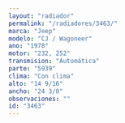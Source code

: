 ```yaml
---
layout: "radiador"
permalink: "/radiadores/3463/"
marca: "Jeep"
modelo: "CJ / Wagoneer"
ano: "1978"
motor: "232, 252"
transmision: "Automática"
parte: "5939"
clima: "Con clima"
alto: "14 9/16"
ancho: "24 3/8"
observaciones: ""
id: "3463"
---
```


